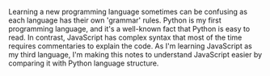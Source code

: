 Learning a new programming language sometimes can be confusing as each language has their own 'grammar' rules.
Python is my first programming language, and it's a well-known fact that Python is easy to read.
In contrast, JavaScript has complex syntax that most of the time requires commentaries to explain the code.
As I'm learning JavaScript as my third language, I'm making this notes to understand JavaScript easier by comparing it with Python language structure.